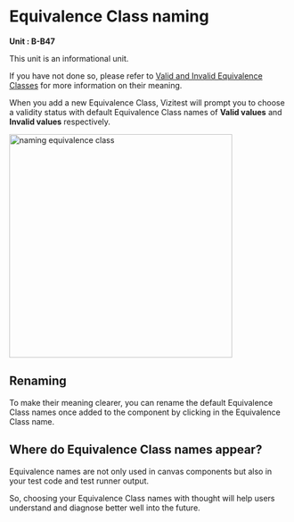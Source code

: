# Equivalence Class naming
**Unit : B-B47**

This unit is an informational unit.

If you have not done so, please refer to [Valid and Invalid Equivalence Classes](B-B45-valid-invalid.md) for more information on their meaning.

When you add a new Equivalence Class, Vizitest will prompt you to choose a validity status with default Equivalence Class names of **Valid values** and **Invalid values** respectively.

<img src="ec-naming.png" alt="naming equivalence class" width="400px"/>

## Renaming
To make their meaning clearer, you can rename the default Equivalence Class names once added to the component by clicking in the Equivalence Class name.

## Where do Equivalence Class names appear?
Equivalence names are not only used in canvas components but also in your test code and test runner output.

So, choosing your Equivalence Class names with thought will help users understand and diagnose better well into the future.
